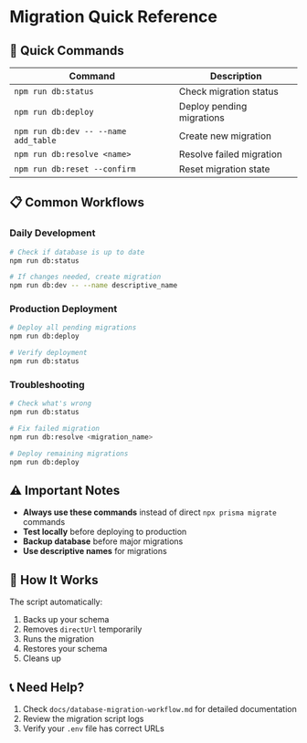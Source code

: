 # Migration Quick Reference

## 🚀 Quick Commands

| Command | Description |
|---------|-------------|
| `npm run db:status` | Check migration status |
| `npm run db:deploy` | Deploy pending migrations |
| `npm run db:dev -- --name add_table` | Create new migration |
| `npm run db:resolve <name>` | Resolve failed migration |
| `npm run db:reset --confirm` | Reset migration state |

## 📋 Common Workflows

### Daily Development
```bash
# Check if database is up to date
npm run db:status

# If changes needed, create migration
npm run db:dev -- --name descriptive_name
```

### Production Deployment
```bash
# Deploy all pending migrations
npm run db:deploy

# Verify deployment
npm run db:status
```

### Troubleshooting
```bash
# Check what's wrong
npm run db:status

# Fix failed migration
npm run db:resolve <migration_name>

# Deploy remaining migrations
npm run db:deploy
```

## ⚠️ Important Notes

- **Always use these commands** instead of direct `npx prisma migrate` commands
- **Test locally** before deploying to production
- **Backup database** before major migrations
- **Use descriptive names** for migrations

## 🔧 How It Works

The script automatically:
1. Backs up your schema
2. Removes `directUrl` temporarily
3. Runs the migration
4. Restores your schema
5. Cleans up

## 📞 Need Help?

1. Check `docs/database-migration-workflow.md` for detailed documentation
2. Review the migration script logs
3. Verify your `.env` file has correct URLs 